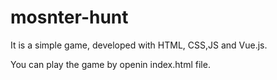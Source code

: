 # mosnter-hunt
It is a simple game, developed with HTML, CSS,JS and Vue.js.

You can play the game by openin index.html file.
